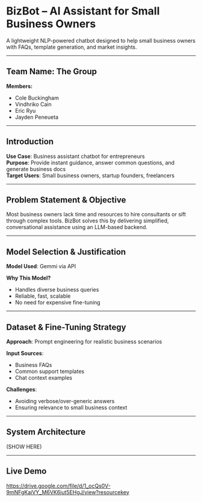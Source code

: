 # BizBot – AI Assistant for Small Business Owners

A lightweight NLP-powered chatbot designed to help small business owners with FAQs, template generation, and market insights.

---

## Team Name: The Group

**Members:**
- Cole Buckingham
- Vindhriko Cain
- Eric Ryu
- Jayden Peneueta

---

## Introduction

**Use Case**: Business assistant chatbot for entrepreneurs  
**Purpose**: Provide instant guidance, answer common questions, and generate business docs  
**Target Users**: Small business owners, startup founders, freelancers

---

## Problem Statement & Objective

Most business owners lack time and resources to hire consultants or sift through complex tools. BizBot solves this by delivering simplified, conversational assistance using an LLM-based backend.

---

## Model Selection & Justification

**Model Used**: Gemmi via API

**Why This Model?**
- Handles diverse business queries
- Reliable, fast, scalable
- No need for expensive fine-tuning

---

## Dataset & Fine-Tuning Strategy

**Approach**: Prompt engineering for realistic business scenarios

**Input Sources**:
- Business FAQs
- Common support templates
- Chat context examples

**Challenges**:
- Avoiding verbose/over-generic answers
- Ensuring relevance to small business context

---

## System Architecture

(SHOW HERE)

---

## Live Demo
https://drive.google.com/file/d/1_ocQs0V-9mNFgKaiVY_M6VK6jut5EHgJ/view?resourcekey
